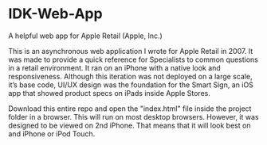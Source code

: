 # IDK-Web-App
A helpful web app for Apple Retail (Apple, Inc.)

This is an asynchronous web application I wrote for Apple Retail in 2007.
It was made to provide a quick reference for Specialists to common
questions in a retail environment. It ran on an iPhone with a native look 
and responsiveness.  Although this iteration was not deployed on
a large scale, it’s base code, UI/UX design was the foundation for the
Smart Sign, an iOS app that showed product specs on iPads inside Apple Stores.

Download this entire repo and open the "index.html" file inside 
the project folder in a browser.  This will run on most desktop browsers.  However, 
it was designed to be viewed on 2nd iPhone. That means that it will look best on 
and iPhone or iPod Touch. 
